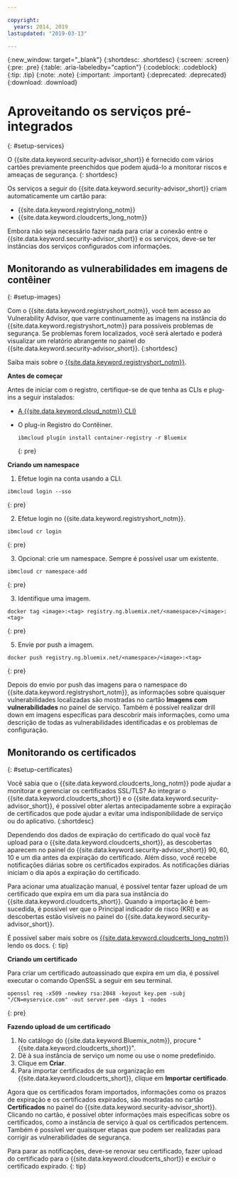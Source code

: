 ```yaml
---

copyright:
  years: 2014, 2019
lastupdated: "2019-03-13"

---
```


{:new_window: target="_blank"}
{:shortdesc: .shortdesc}
{:screen: .screen}
{:pre: .pre}
{:table: .aria-labeledby="caption"}
{:codeblock: .codeblock}
{:tip: .tip}
{:note: .note}
{:important: .important}
{:deprecated: .deprecated}
{:download: .download}

# Aproveitando os serviços pré-integrados
{: #setup-services}

O {{site.data.keyword.security-advisor_short}} é fornecido com vários cartões previamente preenchidos que podem ajudá-lo a monitorar riscos e ameaças de segurança.
{: shortdesc}

Os serviços a seguir do {{site.data.keyword.security-advisor_short}} criam automaticamente um cartão para:

* {{site.data.keyword.registrylong_notm}}
* {{site.data.keyword.cloudcerts_long_notm}}

Embora não seja necessário fazer nada para criar a conexão entre o {{site.data.keyword.security-advisor_short}} e os serviços, deve-se ter instâncias dos serviços configurados com informações.


## Monitorando as vulnerabilidades em imagens de contêiner
{: #setup-images}

Com o {{site.data.keyword.registryshort_notm}}, você tem acesso ao Vulnerability Advisor, que varre continuamente as imagens na instância do {{site.data.keyword.registryshort_notm}} para possíveis problemas de segurança. Se problemas forem localizados, você será alertado e poderá visualizar um relatório abrangente no painel do {{site.data.keyword.security-advisor_short}}.
{:shortdesc}

Saiba mais sobre o [{{site.data.keyword.registryshort_notm}}](/docs/services/Registry?topic=registry-index#index).


**Antes de começar**

Antes de iniciar com o registro, certifique-se de que tenha as CLIs e plug-ins a seguir instalados:
* [ A  {{site.data.keyword.cloud_notm}}  CLI) ](/docs/cli?topic=cloud-cli-ibmcloud-cli#ibmcloud-cli)
* O plug-in Registro do Contêiner.

  ```
  ibmcloud plugin install container-registry -r Bluemix
  ```
  {: pre}


**Criando um namespace**

1. Efetue login na conta usando a CLI.

  ```
  ibmcloud login --sso
  ```
  {: pre}

2. Efetue login no {{site.data.keyword.registryshort_notm}}.

  ```
  ibmcloud cr login
  ```
  {: pre}

3. Opcional: crie um namespace. Sempre é possível usar um existente.

  ```
  ibmcloud cr namespace-add
  ```
  {: pre}

3. Identifique uma imagem.

  ```
  docker tag <image>:<tag> registry.ng.bluemix.net/<namespace>/<image>:<tag>
  ```
  {: pre}

5. Envie por push a imagem.

  ```
  docker push registry.ng.bluemix.net/<namespace>/<image>:<tag>
  ```
  {: pre}


Depois do envio por push das imagens para o namespace do {{site.data.keyword.registryshort_notm}}, as informações sobre quaisquer vulnerabilidades localizadas são mostradas no cartão **Imagens com vulnerabilidades** no painel de serviço. Também é possível realizar drill down em imagens específicas para descobrir mais informações, como uma descrição de todas as vulnerabilidades identificadas e os problemas de configuração.


## Monitorando os certificados
{: #setup-certificates}

Você sabia que o {{site.data.keyword.cloudcerts_long_notm}} pode ajudar a monitorar e gerenciar os certificados SSL/TLS? Ao integrar o {{site.data.keyword.cloudcerts_short}} e o {{site.data.keyword.security-advisor_short}}, é possível obter alertas antecipadamente sobre a expiração de certificados que pode ajudar a evitar uma indisponibilidade de serviço ou do aplicativo.
{:shortdesc}

Dependendo dos dados de expiração do certificado do qual você faz upload para o {{site.data.keyword.cloudcerts_short}}, as descobertas aparecem no painel do {{site.data.keyword.security-advisor_short}} 90, 60, 10 e um dia antes da expiração do certificado. Além disso, você recebe notificações diárias sobre os certificados expirados. As notificações diárias iniciam o dia após a expiração do certificado.

Para acionar uma atualização manual, é possível tentar fazer upload de um certificado que expira em um dia para sua instância do {{site.data.keyword.cloudcerts_short}}. Quando a importação é bem-sucedida, é possível ver que o Principal indicador de risco (KRI) e as descobertas estão visíveis no painel do {{site.data.keyword.security-advisor_short}}.

É possível saber mais sobre os [{{site.data.keyword.cloudcerts_long_notm}}](/docs/services/certificate-manager?topic=certificate-manager-gettingstarted#gettingstarted) lendo os docs.
{: tip}

**Criando um certificado**

Para criar um certificado autoassinado que expira em um dia, é possível executar o comando OpenSSL a seguir em seu terminal.

```
openssl req -x509 -newkey rsa:2048 -keyout key.pem -subj "/CN=myservice.com" -out server.pem -days 1 -nodes
```
{: pre}


**Fazendo upload de um certificado**

1. No catálogo do {{site.data.keyword.Bluemix_notm}}, procure "{{site.data.keyword.cloudcerts_short}}".
2. Dê à sua instância de serviço um nome ou use o nome predefinido.
3. Clique em **Criar**.
4. Para importar certificados de sua organização em {{site.data.keyword.cloudcerts_short}}, clique em
**Importar certificado**.

Agora que os certificados foram importados, informações como os prazos de expiração e os certificados expirados, são mostradas no cartão **Certificados** no painel do {{site.data.keyword.security-advisor_short}}. Clicando no cartão, é possível obter informações mais específicas sobre os certificados, como a instância de serviço à qual os certificados pertencem. Também é possível ver quaisquer etapas que podem ser realizadas para corrigir as vulnerabilidades de segurança.

Para parar as notificações, deve-se renovar seu certificado, fazer upload do certificado para o {{site.data.keyword.cloudcerts_short}} e excluir o certificado expirado.
{: tip}

